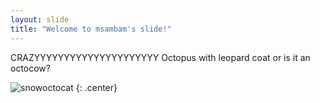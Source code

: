 ```yaml
---
layout: slide
title: "Welcome to msambam's slide!"
---
```


CRAZYYYYYYYYYYYYYYYYYYYYY Octopus with leopard coat or is it an octocow?

![snowoctocat](https://octodex.github.com/images/snowoctocat.png)
{: .center}
